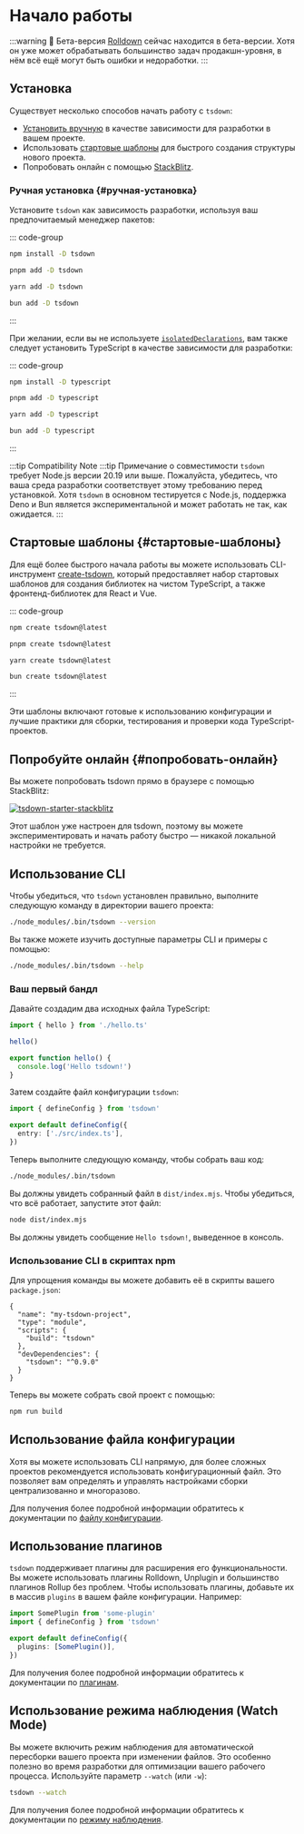 # Начало работы

:::warning 🚧 Бета-версия
[Rolldown](https://rolldown.rs) сейчас находится в бета-версии. Хотя он уже может обрабатывать большинство задач продакшн-уровня, в нём всё ещё могут быть ошибки и недоработки.
:::

## Установка

Существует несколько способов начать работу с `tsdown`:

- [Установить вручную](#pучная-установка) в качестве зависимости для разработки в вашем проекте.
- Использовать [стартовые шаблоны](#стартовые-шаблоны) для быстрого создания структуры нового проекта.
- Попробовать онлайн с помощью [StackBlitz](#попробовать-онлайн).

### Ручная установка {#pучная-установка}

Установите `tsdown` как зависимость разработки, используя ваш предпочитаемый менеджер пакетов:

::: code-group

```sh [npm]
npm install -D tsdown
```

```sh [pnpm]
pnpm add -D tsdown
```

```sh [yarn]
yarn add -D tsdown
```

```sh [bun]
bun add -D tsdown
```

:::

При желании, если вы не используете [`isolatedDeclarations`](https://www.typescriptlang.org/tsconfig/#isolatedDeclarations), вам также следует установить TypeScript в качестве зависимости для разработки:

::: code-group

```sh [npm]
npm install -D typescript
```

```sh [pnpm]
pnpm add -D typescript
```

```sh [yarn]
yarn add -D typescript
```

```sh [bun]
bun add -D typescript
```

:::

:::tip Compatibility Note
:::tip Примечание о совместимости
`tsdown` требует Node.js версии 20.19 или выше. Пожалуйста, убедитесь, что ваша среда разработки соответствует этому требованию перед установкой. Хотя `tsdown` в основном тестируется с Node.js, поддержка Deno и Bun является экспериментальной и может работать не так, как ожидается.
:::

## Cтартовые шаблоны {#стартовые-шаблоны}

Для ещё более быстрого начала работы вы можете использовать CLI-инструмент [create-tsdown](https://github.com/gugustinette/create-tsdown), который предоставляет набор стартовых шаблонов для создания библиотек на чистом TypeScript, а также фронтенд-библиотек для React и Vue.

::: code-group

```sh [npm]
npm create tsdown@latest
```

```sh [pnpm]
pnpm create tsdown@latest
```

```sh [yarn]
yarn create tsdown@latest
```

```sh [bun]
bun create tsdown@latest
```

:::

Эти шаблоны включают готовые к использованию конфигурации и лучшие практики для сборки, тестирования и проверки кода TypeScript-проектов.

## Попробуйте онлайн {#попробовать-онлайн}

Вы можете попробовать tsdown прямо в браузере с помощью StackBlitz:

[![tsdown-starter-stackblitz](https://developer.stackblitz.com/img/open_in_stackblitz.svg)](https://stackblitz.com/github/rolldown/tsdown-starter-stackblitz)

Этот шаблон уже настроен для tsdown, поэтому вы можете экспериментировать и начать работу быстро — никакой локальной настройки не требуется.

## Использование CLI

Чтобы убедиться, что `tsdown` установлен правильно, выполните следующую команду в директории вашего проекта:

```sh
./node_modules/.bin/tsdown --version
```

Вы также можете изучить доступные параметры CLI и примеры с помощью:

```sh
./node_modules/.bin/tsdown --help
```

### Ваш первый бандл

Давайте создадим два исходных файла TypeScript:

```ts [src/index.ts]
import { hello } from './hello.ts'

hello()
```

```ts [src/hello.ts]
export function hello() {
  console.log('Hello tsdown!')
}
```

Затем создайте файл конфигурации `tsdown`:

```ts [tsdown.config.ts]
import { defineConfig } from 'tsdown'

export default defineConfig({
  entry: ['./src/index.ts'],
})
```

Теперь выполните следующую команду, чтобы собрать ваш код:

```sh
./node_modules/.bin/tsdown
```

Вы должны увидеть собранный файл в `dist/index.mjs`. Чтобы убедиться, что всё работает, запустите этот файл:

```sh
node dist/index.mjs
```

Вы должны увидеть сообщение `Hello tsdown!`, выведенное в консоль.

### Использование CLI в скриптах npm

Для упрощения команды вы можете добавить её в скрипты вашего `package.json`:

```json{5} [package.json]
{
  "name": "my-tsdown-project",
  "type": "module",
  "scripts": {
    "build": "tsdown"
  },
  "devDependencies": {
    "tsdown": "^0.9.0"
  }
}
```

Теперь вы можете собрать свой проект с помощью:

```sh
npm run build
```

## Использование файла конфигурации

Хотя вы можете использовать CLI напрямую, для более сложных проектов рекомендуется использовать конфигурационный файл. Это позволяет вам определять и управлять настройками сборки централизованно и многоразово.

Для получения более подробной информации обратитесь к документации по [файлу конфигурации](../options/config-file.md).

## Использование плагинов

`tsdown` поддерживает плагины для расширения его функциональности. Вы можете использовать плагины Rolldown, Unplugin и большинство плагинов Rollup без проблем. Чтобы использовать плагины, добавьте их в массив `plugins` в вашем файле конфигурации. Например:

```ts [tsdown.config.ts]
import SomePlugin from 'some-plugin'
import { defineConfig } from 'tsdown'

export default defineConfig({
  plugins: [SomePlugin()],
})
```

Для получения более подробной информации обратитесь к документации по [плагинам](../advanced/plugins.md).

## Использование режима наблюдения (Watch Mode)

Вы можете включить режим наблюдения для автоматической пересборки вашего проекта при изменении файлов. Это особенно полезно во время разработки для оптимизации вашего рабочего процесса. Используйте параметр `--watch` (или `-w`):

```bash
tsdown --watch
```

Для получения более подробной информации обратитесь к документации по [режиму наблюдения](../options/watch-mode.md).
